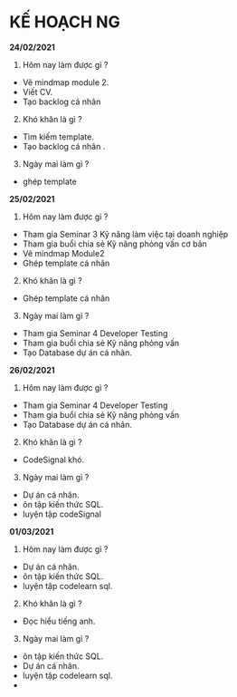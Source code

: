 # KẾ HOẠCH NG
**24/02/2021**
1. Hôm nay làm được gì ?
+ Vẽ mindmap module 2.
+ Viết CV.
+ Tạo backlog cá nhân
2. Khó khăn là gì ?
+ Tìm kiếm template.
+ Tạo backlog cá nhân .
3. Ngày mai làm gì ?
+ ghép template 


**25/02/2021**
1. Hôm nay làm được gì ?
- Tham gia Seminar 3 Kỹ năng làm việc tại doanh nghiệp
- Tham gia buổi chia sẻ Kỹ năng phỏng vấn cơ bản
- Vẽ mindmap Module2
- Ghép template cá nhân
2. Khó khăn là gì ?
- Ghép template cá nhân
3. Ngày mai làm gì ?
- Tham gia Seminar 4 Developer Testing
- Tham gia buổi chia sẻ Kỹ năng phỏng vấn
- Tạo Database dự án cá nhân.

**26/02/2021**
1. Hôm nay làm được gì ?
- Tham gia Seminar 4 Developer Testing
- Tham gia buổi chia sẻ Kỹ năng phỏng vấn
- Tạo Database dự án cá nhân.
2. Khó khăn là gì ?
- CodeSignal khó.
3. Ngày mai làm gì ?
- Dự án cá nhân.
- ôn tập kiến thức SQL.
- luyện tập codeSignal


**01/03/2021**
1. Hôm nay làm được gì ?
- Dự án cá nhân.
- ôn tập kiến thức SQL.
- luyện tập codelearn sql.
2. Khó khăn là gì ?
- Đọc hiểu tiếng anh.
3. Ngày mai làm gì ?
- ôn tập kiến thức SQL.
- Dự án cá nhân.
- luyện tập codelearn sql.
- 
